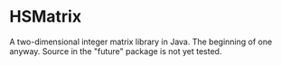 # HSMatrix
A two-dimensional integer matrix library in Java. The beginning of one anyway. 
Source in the "future" package is not yet tested. 
